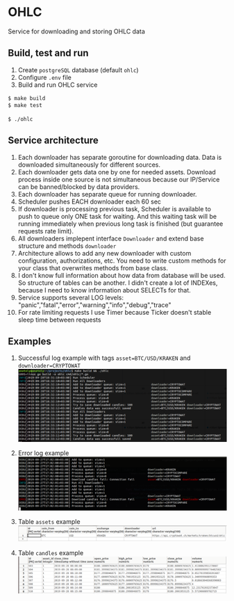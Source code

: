 # OHLC

Service for downloading and storing OHLC data

## Build, test and run

1. Create `postgreSQL` database (default `ohlc`)
2. Configure `.env` file
3. Build and run OHLC service
```
$ make build
$ make test

$ ./ohlc
```

## Service architecture
1. Each downloader has separate goroutine for downloading data. Data is downloaded simultaneously for different sources.
2. Each downloader gets data one by one for needed assets. Download process inside one source is not simultaneous because our IP/Service can be banned/blocked by data providers.
3. Each downloader has separate queue for running downloader.
4. Scheduler pushes EACH downloader each 60 sec
5. If downloader is processing previous task, Scheduler is available to push to queue only ONE task for waiting. And this waiting task will be running immediately when previous long task is finished (but guarantee requests rate limit).   
6. All downloaders implepent interface `Downloader` and extend base structure and methods `downloader`
7. Architecture allows to add any new downloader with custom configuration, authorizations, etc. You need to write custom methods for your class that overwrites methods from base class.
8. I don't know full information about how data from database will be used. So structure of tables can be another. I didn't create a lot of INDEXes, because I need to know information about SELECTs for that.
9. Service supports several LOG levels: "panic","fatal","error","warning","info","debug","trace"
10. For rate limiting requests I use Timer because Ticker doesn't stable sleep time between requests   

## Examples
1. Successful log example with tags `asset=BTC/USD/KRAKEN` and `downloader=CRYPTOWAT`
![](docs/images/log_success.png)

2. Error log example
![](docs/images/log_error.png)

3. Table `assets` example
![](docs/images/table_assets.png)

4. Table `candles` example
![](docs/images/table_candles.png)
